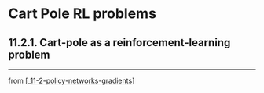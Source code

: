 # Cart Pole RL problems

## 11.2.1. Cart-pole as a reinforcement-learning problem

---
from [[_11-2-policy-networks-gradients]]

[//begin]: # "Autogenerated link references for markdown compatibility"
[_11-2-policy-networks-gradients]: _11-2-policy-networks-gradients.md "Policy Networks Gradients"
[//end]: # "Autogenerated link references"